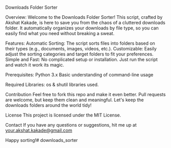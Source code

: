 Downloads Folder Sorter


Overview:
Welcome to the Downloads Folder Sorter! This script, crafted by Akshat Kakade, is here to save you from the chaos of a cluttered downloads folder. It automatically organizes your downloads by file type, so you can easily find what you need without breaking a sweat.

Features:
Automatic Sorting: The script sorts files into folders based on their types (e.g., documents, images, videos, etc.).
Customizable: Easily adjust the sorting categories and target folders to fit your preferences.
Simple and Fast: No complicated setup or installation. Just run the script and watch it work its magic.

Prerequisites:
Python 3.x
Basic understanding of command-line usage

Required Libraries:
os & shutil libraries used.

Contribution
Feel free to fork this repo and make it even better. Pull requests are welcome, but keep them clean and meaningful. Let's keep the downloads folders around the world tidy!

License
This project is licensed under the MIT License.

Contact
If you have any questions or suggestions, hit me up at your.akshat.kakade@gmail.com

Happy sorting!#   d o w n l o a d s _ s o r t e r 
 
 
